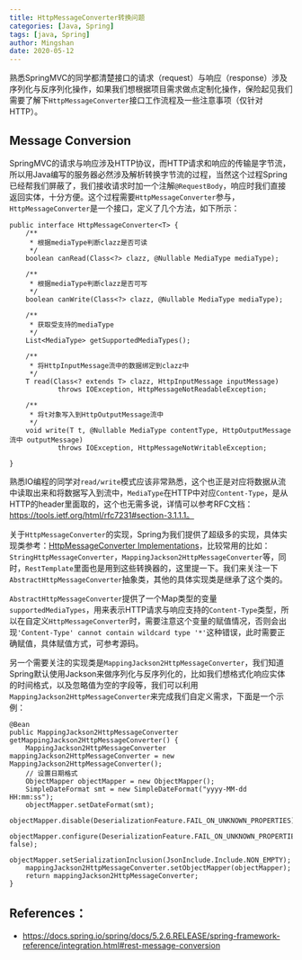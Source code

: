 ```yaml
---
title: HttpMessageConverter转换问题
categories: [Java, Spring]
tags: [java, Spring]
author: Mingshan
date: 2020-05-12
---
```


熟悉SpringMVC的同学都清楚接口的请求（request）与响应（response）涉及序列化与反序列化操作，如果我们想根据项目需求做点定制化操作，保险起见我们需要了解下`HttpMessageConverter`接口工作流程及一些注意事项（仅针对HTTP）。

<!-- more -->

## Message Conversion

SpringMVC的请求与响应涉及HTTP协议，而HTTP请求和响应的传输是字节流，所以用Java编写的服务器必然涉及解析转换字节流的过程，当然这个过程Spring已经帮我们屏蔽了，我们接收请求时加一个注解`@RequestBody`，响应时我们直接返回实体，十分方便。这个过程需要`HttpMessageConverter`参与，`HttpMessageConverter`是一个接口，定义了几个方法，如下所示：

```
public interface HttpMessageConverter<T> {
    /**
     * 根据mediaType判断clazz是否可读
     */
	boolean canRead(Class<?> clazz, @Nullable MediaType mediaType);

    /**
     * 根据mediaType判断clazz是否可写
     */
	boolean canWrite(Class<?> clazz, @Nullable MediaType mediaType);

    /**
     * 获取受支持的mediaType
     */
	List<MediaType> getSupportedMediaTypes();

    /**
     * 将HttpInputMessage流中的数据绑定到clazz中
     */
	T read(Class<? extends T> clazz, HttpInputMessage inputMessage)
			throws IOException, HttpMessageNotReadableException;

    /**
     * 将t对象写入到HttpOutputMessage流中
     */
	void write(T t, @Nullable MediaType contentType, HttpOutputMessage流中 outputMessage)
			throws IOException, HttpMessageNotWritableException;

}

```


熟悉IO编程的同学对`read/write`模式应该非常熟悉，这个也正是对应将数据从流中读取出来和将数据写入到流中，`MediaType`在HTTP中对应`Content-Type`，是从HTTP的header里面取的，这个也无需多说，详情可以参考RFC文档：https://tools.ietf.org/html/rfc7231#section-3.1.1.1。

关于`HttpMessageConverter`的实现，Spring为我们提供了超级多的实现，具体实现类参考：[HttpMessageConverter Implementations](https://docs.spring.io/spring/docs/5.2.6.RELEASE/spring-framework-reference/integration.html#rest-message-conversion)，比较常用的比如：`StringHttpMessageConverter`，`MappingJackson2HttpMessageConverter`等，同时，`RestTemplate`里面也是用到这些转换器的，这里提一下。我们来关注一下`AbstractHttpMessageConverter`抽象类，其他的具体实现类是继承了这个类的。

`AbstractHttpMessageConverter`提供了一个Map类型的变量`supportedMediaTypes`，用来表示HTTP请求与响应支持的`Content-Type`类型，所以在自定义`HttpMessageConverter`时，需要注意这个变量的赋值情况，否则会出现`'Content-Type' cannot contain wildcard type '*'`这种错误，此时需要正确赋值，具体赋值方式，可参考源码。

另一个需要关注的实现类是`MappingJackson2HttpMessageConverter`，我们知道Spring默认使用Jackson来做序列化与反序列化的，比如我们想格式化响应实体的时间格式，以及忽略值为空的字段等，我们可以利用`MappingJackson2HttpMessageConverter`来完成我们自定义需求，下面是一个示例：

```
@Bean
public MappingJackson2HttpMessageConverter getMappingJackson2HttpMessageConverter() {
    MappingJackson2HttpMessageConverter mappingJackson2HttpMessageConverter = new MappingJackson2HttpMessageConverter();
    // 设置日期格式
    ObjectMapper objectMapper = new ObjectMapper();
    SimpleDateFormat smt = new SimpleDateFormat("yyyy-MM-dd HH:mm:ss");
    objectMapper.setDateFormat(smt);
    objectMapper.disable(DeserializationFeature.FAIL_ON_UNKNOWN_PROPERTIES);
    objectMapper.configure(DeserializationFeature.FAIL_ON_UNKNOWN_PROPERTIES, false);
    objectMapper.setSerializationInclusion(JsonInclude.Include.NON_EMPTY);
    mappingJackson2HttpMessageConverter.setObjectMapper(objectMapper);
    return mappingJackson2HttpMessageConverter;
}
```

## References：

- https://docs.spring.io/spring/docs/5.2.6.RELEASE/spring-framework-reference/integration.html#rest-message-conversion
